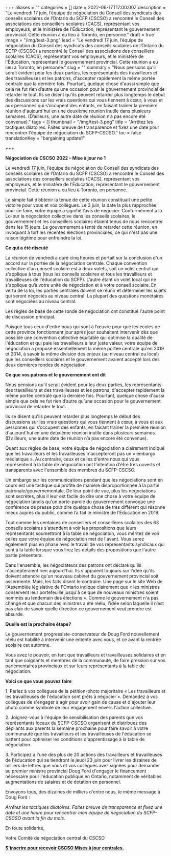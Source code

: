 +++
aliases = ""
categories = []
date = 2022-06-17T17:00:00Z
description = "Le vendredi 17 juin, l’équipe de négociation du Conseil des syndicats des conseils scolaires de l’Ontario du SCFP (CSCSO) a rencontré le Conseil des associations des conseillers scolaires (CACS), représentant vos employeurs, et le ministère de l'Éducation, représentant le gouvernement provincial. Cette réunion a eu lieu à Toronto, en personne."
draft = true
image = "/img/test-3.png"
lead = "Le vendredi 17 juin, l’équipe de négociation du Conseil des syndicats des conseils scolaires de l’Ontario du SCFP (CSCSO) a rencontré le Conseil des associations des conseillers scolaires (CACS), représentant vos employeurs, et le ministère de l'Éducation, représentant le gouvernement provincial. Cette réunion a eu lieu à Toronto, en personne."
slug = ""
summary = "Nous pensions qu'il serait évident pour les deux parties, les représentants des travailleurs et des travailleuses et les patrons, d'accepter rapidement la même portée centrale que la dernière fois. Pourtant, quelque chose d'aussi simple que cela ne fut rien d’autre qu’une occasion pour le gouvernement provincial de retarder le tout.  Ils se disent qu'ils peuvent retarder plus longtemps le début des discussions sur les vrais questions qui vous tiennent à cœur, à vous et aux personnes qui s’occupent des enfants, en faisant traîner la première réunion d'aujourd'hui en une deuxième réunion inutile dans plusieurs semaines. (D’ailleurs, une autre date de réunion n’a pas encore été convenue)."
tags = []
thumbnail = "/img/test-3.png"
title = "Arrêtez les tactiques dilatoires. Faites preuve de transparence et fixez une date pour rencontrer l'équipe de négociation du SCFP-CSCSO."
toc = false
translationKey = "bargaining update1"

+++

**Négociation du CSCSO 2022 – Mise à jour no 1**

Le vendredi 17 juin, l’équipe de négociation du Conseil des syndicats des conseils scolaires de l’Ontario du SCFP (CSCSO) a rencontré le Conseil des associations des conseillers scolaires (CACS), représentant vos employeurs, et le ministère de l'Éducation, représentant le gouvernement provincial. Cette réunion a eu lieu à Toronto, en personne.

Le simple fait d’obtenir la tenue de cette réunion constituait une petite victoire pour vous et vos collègues. Le 3 juin, la date la plus rapprochée pour ce faire, votre équipe a signifié l’avis de négocier. Conformément à la Loi sur la négociation collective dans les conseils scolaires, le gouvernement et les conseillers scolaires étaient tenus de nous rencontrer dans les 15 jours. Le gouvernement a tenté de retarder cette réunion, en invoquant à tort les récentes élections provinciales, ce qui n'est pas une raison légitime pour enfreindre la loi.

**Ce qui a été discuté**

La réunion de vendredi a duré cinq heures et portait sur la conclusion d'un accord sur la portée de la négociation centrale. Chaque convention collective d’un conseil scolaire est à deux volets, soit un volet central qui s'applique à tous (tous les conseils scolaires et tous les travailleurs et travailleuses de l'éducation du SCFP). L’autre étant un volet local qui ne s'applique qu’à votre unité de négociation et à votre conseil scolaire. En vertu de la loi, les parties centrales doivent se réunir et déterminer les sujets qui seront négociés au niveau central. La plupart des questions monétaires sont négociées au niveau central.

Les règles de base de cette ronde de négociation ont constitué l'autre point de discussion principal.

Puisque tous ceux d'entre nous qui sont à l’œuvre pour que les écoles de cette province fonctionnent jour après jour souhaitent intervenir dès que possible une convention collective équitable qui optimise la qualité de l'éducation et qui paie les travailleurs à leur juste valeur, votre équipe de négociation a proposé essentiellement la même portée centrale qu'en 2019 et 2014, à savoir la même division des enjeux (au niveau central ou local) que les conseillers scolaires et le gouvernement avaient accepté lors des deux dernières rondes de négociation.

**Ce que vos patrons et le gouvernement ont dit**

Nous pensions qu'il serait évident pour les deux parties, les représentants des travailleurs et des travailleuses et les patrons, d'accepter rapidement la même portée centrale que la dernière fois. Pourtant, quelque chose d'aussi simple que cela ne fut rien d’autre qu’une occasion pour le gouvernement provincial de retarder le tout.

Ils se disent qu'ils peuvent retarder plus longtemps le début des discussions sur les vrais questions qui vous tiennent à cœur, à vous et aux personnes qui s’occupent des enfants, en faisant traîner la première réunion d'aujourd'hui en une deuxième réunion inutile dans plusieurs semaines. (D’ailleurs, une autre date de réunion n’a pas encore été convenue).

Quant aux règles de base, votre équipe de négociation a clairement indiqué que les travailleurs et les travailleuses n'accepteront pas un « embargo médiatique ». Au contraire, ceux et celles d'entre nous qui vous représentent à la table de négociation ont l'intention d'être très ouverts et transparents avec l'ensemble des membres du SCFP-CSCSO.

Un embargo sur les communications pendant que les négociations sont en cours est une tactique qui profite de manière disproportionnée à la partie patronale/gouvernementale. De leur point de vue, plus les négociations sont secrètes, plus il leur est facile de dire une chose à votre équipe de négociation tandis qu'un porte-parole du gouvernement convoque une conférence de presse pour dire quelque chose de très différent qui résonne mieux auprès du public, comme l’a fait le ministre de l’Éducation en 2019.

Tout comme les centaines de conseillers et conseillères scolaires des 63 conseils scolaires s'attendent à voir les propositions que leurs représentants soumettront à la table de négociation, vous méritez de voir celles que votre équipe de négociation met de l'avant. Vous serez également plus en phase avec le travail de vos représentants syndicaux qui sont à la table lorsque vous lirez les détails des propositions que l'autre partie présentera.

Dans l'ensemble, les négociateurs des patrons ont déclaré qu'ils n'accepteraient rien aujourd'hui. Ils s'appuient toujours sur l'idée qu'ils doivent attendre qu'un nouveau cabinet du gouvernement provincial soit assermenté. Mais, les faits disent le contraire. Une page sur le site Web de l'Assemblée législative de l'Ontario indique clairement que « les ministres conservent leur portefeuille jusqu'à ce que de nouveaux ministres soient nommés au lendemain des élections ». Comme le gouvernement n'a pas changé et que chacun des ministres a été réélu, l'idée selon laquelle il n’est pas clair de savoir quelle direction ce gouvernement veut prendre est absurde.

**Quelle est la prochaine étape?**

Le gouvernement progressiste-conservateur de Doug Ford nouvellement réélu est habilité à intervenir une entente avec vous, et ce avant la rentrée scolaire cet automne.

Vous avez le pouvoir, en tant que travailleurs et travailleuses solidaires et en tant que soignants et membres de la communauté, de faire pression sur vos parlementaires provinciaux et sur leurs représentants à la table de négociation.

**Voici ce que vous pouvez faire**

1\. Parlez à vos collègues de la pétition-photo majoritaire « Les travailleurs et les travailleuses de l'éducation sont prêts à négocier ». Demandez à vos collègues de s'engager à agir pour avoir gain de cause et d'ajouter leur photo comme symbole de leur engagement envers l'action collective.

2\. Joignez-vous à l'équipe de sensibilisation des parents que vos représentants locaux du SCFP-CSCSO organisent et distribuez des dépliants aux parents la semaine prochaine pour faire savoir à votre communauté que les travailleurs et les travailleuses de l'éducation se battent pour optimiser les conditions d'apprentissage à la table de négociation.

3\. Participez à l'une des plus de 20 actions des travailleurs et travailleuses de l'éducation qui se tiendront le jeudi 23 juin pour livrer les dizaines de milliers de lettres que vous et vos collègues avez signées pour demander au premier ministre provincial Doug Ford d'engager le financement nécessaire pour l'éducation publique en Ontario, notamment de véritables augmentations de salaires et de dotation en personnel.

Envoyons tous, des dizaines de milliers d'entre nous, le même message à Doug Ford :

_Arrêtez les tactiques dilatoires. Faites preuve de transparence et fixez une date et une heure pour rencontrer mon équipe de négociation du SCFP-CSCSO avant la fin du mois._

En toute solidarité,

Votre Comité de négociation central du CSCSO

[**S'inscrire pour recevoir CSCSO Mises à jour centrales.**](http://eepurl.com/h2OnuD)